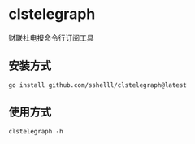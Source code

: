 # clstelegraph
财联社电报命令行订阅工具
## 安装方式
`go install github.com/sshelll/clstelegraph@latest`
## 使用方式
`clstelegraph -h`
